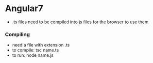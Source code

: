 # Angular7
- .ts files need to be compiled into js files for the browser to use them

### Compiling
- need a file with extension .ts
- to compile: tsc name.ts
- to run: node name.js
